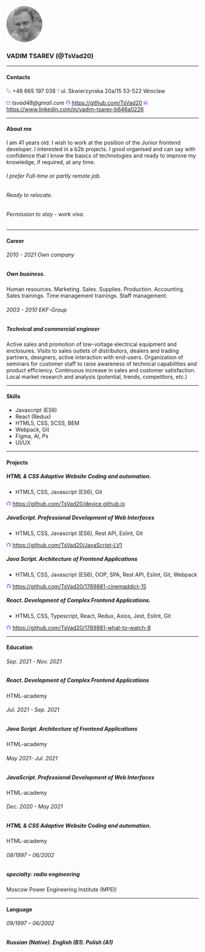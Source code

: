 ![photo](assets/img/my_photo.png 'My photo')

### VADIM TSAREV (@TsVad20)

---

#### Contacts

![phone](assets/img/phone_icon.png 'Phone') +48 665 197 038
![location](assets/img/location_icon.png 'Location') ul. Skwierzynska 20a/15 53-522 Wroclaw

![email](assets/img/mail_icon.png 'Email') _tsvad48@gmail.com_
![git](assets/img/git_icon.png 'Git') https://github.com/TsVad20
![linkedIn](assets/img/linkedin_icon.png 'LinkedIn') https://www.linkedin.com/in/vadim-tsarev-b646a0226

---

#### About me

I am 41 years old. I wish to work at the position of the Junior frontend developer. I interested in a b2b projects. I good organised and can say with confidence that I know the basics of technologies and ready to improve my knowledge, if required, at any time.

###### I prefer Full-time or partly remote job.

###### Ready to relocate.

###### Permission to stay - work visa.

---

#### Career

###### 2010 - 2021 Own company

##### Own business.

Human resources. Marketing. Sales. Supplies. Production. Accounting.
Sales trainings. Time management trainings. Staff management.

###### 2003 - 2010 EKF-Group

##### Technical and commercial engineer

Active sales and promotion of low-voltage electrical equipment and enclosures.
Visits to sales outlets of distributors, dealers and trading partners, designers, active interaction with end-users.
Organization of seminars for customer staff to raise awareness of technical capabilities and product efficiency.
Continuous increase in sales and customer satisfaction.
Local market research and analysis (potential, trends, competitors, etc.)

---

#### Skills

- Javascript (ES6)
- React (Redux)
- HTML5, CSS, SCSS, BEM
- Webpack, Git
- Figma, AI, Ps
- UI/UX

---

#### Projects

##### HTML & CSS Adaptive Website Coding and automation.

- HTML5, CSS, Javascript (ES6), Git

![git](assets/img/git_icon.png 'Git') https://github.com/TsVad20/device.github.io

##### JavaScript. Professional Development of Web Interfaces

- HTML5, CSS, Javascript (ES6), Rest API, Eslint, Git

![git](assets/img/git_icon.png 'Git') https://github.com/TsVad20/JavaScript-LV1

##### Java Script. Architecture of Frontend Applications

- HTML5, CSS, Javascript (ES6), OOP, SPA, Rest API, Eslint, Git, Webpack

![git](assets/img/git_icon.png 'Git') https://github.com/TsVad20/1789881-cinemaddict-15

##### React. Development of Complex Frontend Applications.

- HTML5, CSS, Typescript, React, Redux, Axios, Jest, Eslint, Git

![git](assets/img/git_icon.png 'Git') https://github.com/TsVad20/1789881-what-to-watch-8

---

#### Education

###### Sep. 2021 - Nov. 2021

##### React. Development of Complex Frontend Applications

HTML-academy

###### Jul. 2021 - Sep. 2021

##### Java Script. Architecture of Frontend Applications

HTML-academy

###### May 2021- Jul. 2021

##### JavaScript. Professional Development of Web Interfaces

HTML-academy

###### Dec. 2020 - May 2021

##### HTML & CSS Adaptive Website Coding and automation.

HTML-academy

###### 09/1997 – 06/2002

##### specialty: radio engineering

Moscow Power Engineering Institute (MPEI)

---

#### Language

###### 09/1997 – 06/2002

##### Russian (Native). English (B1). Polish (A1)
